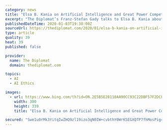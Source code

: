 ```yaml
---
category: news
title: "Elsa B. Kania on Artificial Intelligence and Great Power Competition"
excerpt: "The Diplomat’s Franz-Stefan Gady talks to Elsa B. Kania about the potential implications of artificial intelligence (AI) for the military and how the world’s leading military powers — the United States, China, and Russia — are planning to develop and deploy AI-enabled technologies in future warfighting. Kania is an Adjunct Senior Fellow ..."
publishedDateTime: 2020-01-03T19:38:00Z
sourceUrl: https://thediplomat.com/2020/01/elsa-b-kania-on-artificial-intelligence-and-great-power-competition/
type: article
quality: 39
heat: 39
published: false

provider:
  name: The Diplomat
  domain: thediplomat.com

topics:
  - AI
  - AI Ethics

images:
  - url: https://www.bing.com/th?id=ON.2E5B5E28118AA90CC93C22DBF57F2DCF
    width: 300
    height: 339
    title: "Elsa B. Kania on Artificial Intelligence and Great Power Competition"

secured: "Swe1u0rMk3YitqIwZHQ9zl19izo3qN0IW+cvbthY0WrKSEGXQTP7fhMosPigcBXwR9uuO1vo6zTy1gXwNrlMkdNw7mhqxra+oS5BaIzbCYrnkYmYbC8mksuy52bWTilr5jugaY0SX/eNHkm+VgaLr4/UHzKlWDu+P5vJ9uAjq4z80gKLb0i66L77XUVNuEKK+LzI0F97DCWjvxDTmzNV7pWg0iZUBi1Cyp/ekTTigq1RBzMZyMKC0l3n4VwNEOqC3nH1pIN8NR+pZEHJy7spBA==;Nhu0nIwKa7i+U3PN3VZmww=="
---
```


